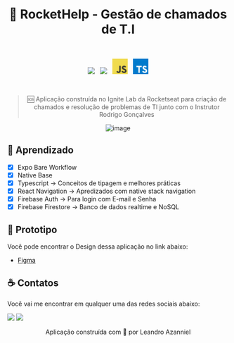 <div align="center">
  <h1> 💬 RocketHelp - Gestão de chamados de T.I</h1>

  <br>

  <p>
    <img src="https://user-images.githubusercontent.com/71537090/159611634-9c2009c9-fe18-433a-829f-320b3c68a6f6.png" height="35px"/>
    &nbsp;
    <img src="https://user-images.githubusercontent.com/71537090/159611771-394305ff-02c4-4440-af93-f6d601381392.png" height="35px"/>
    &nbsp;
    <img src="https://raw.githubusercontent.com/github/explore/80688e429a7d4ef2fca1e82350fe8e3517d3494d/topics/javascript/javascript.png" height="35px"/>
    &nbsp;
    <img src="https://raw.githubusercontent.com/github/explore/80688e429a7d4ef2fca1e82350fe8e3517d3494d/topics/typescript/typescript.png" height="35px"/>
  </p>

  <br>

  > 🆘 Aplicação construída no Ignite Lab da Rocketseat para criação de chamados e resolução de problemas de TI junto com o Instrutor Rodrigo Gonçalves
  
  ![image](https://user-images.githubusercontent.com/71537090/180229286-99fc72fa-8038-4233-a4d7-8e3da758b1cb.png)

</div>

## 🔨 Aprendizado

- [x] Expo Bare Workflow
- [x] Native Base
- [x] Typescript -> Conceitos de tipagem e melhores práticas
- [x] React Navigation -> Apredizados com native stack navigation
- [x] Firebase Auth -> Para login com E-mail e Senha
- [x] Firebase Firestore -> Banco de dados realtime e NoSQL

## 📖 Prototipo

Você pode encontrar o Design dessa aplicação no link abaixo:

- [Figma](https://www.figma.com/file/w5upfV6YrE5zhf3mVO7ttp/Ignite-Lab-de-React-Native-2022?node-id=47%3A276)

## ☕ Contatos

Você vai me encontrar em qualquer uma das redes sociais abaixo:

<a href = "mailto: leo.azannielttt@gmail.com"><img src="https://img.shields.io/badge/-Gmail-%23EA4335?style=for-the-badge&logo=gmail&logoColor=white" target="_blank" margin-right="10px"></a>
<a href="https://www.linkedin.com/in/leandroazanniel/" target="_blank"><img src="https://img.shields.io/badge/-LinkedIn-%230077B5?style=for-the-badge&logo=linkedin&logoColor=white" target="_blank"></a>


<p align="center">Aplicação construída com 💜 por Leandro Azanniel</p>
